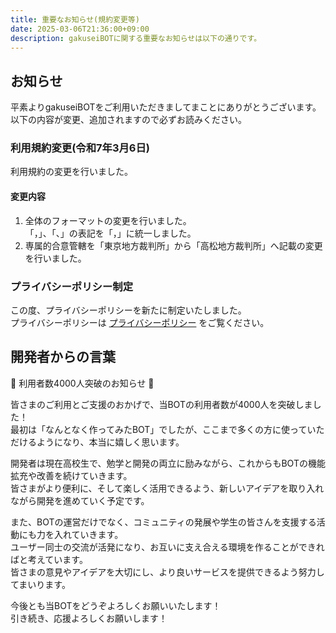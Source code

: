 ```yaml
---
title: 重要なお知らせ(規約変更等)
date: 2025-03-06T21:36:00+09:00
description: gakuseiBOTに関する重要なお知らせは以下の通りです。
---
```


## お知らせ
平素よりgakuseiBOTをご利用いただきましてまことにありがとうございます。  
以下の内容が変更、追加されますので必ずお読みください。  


### 利用規約変更(令和7年3月6日)
利用規約の変更を行いました。

#### 変更内容
1. 全体のフォーマットの変更を行いました。  
「，」、「、」の表記を「，」に統一しました。 
2.  専属的合意管轄を「東京地方裁判所」から「高松地方裁判所」へ記載の変更を行いました。  

### プライバシーポリシー制定
この度、プライバシーポリシーを新たに制定いたしました。    
プライバシーポリシーは [プライバシーポリシー](https://gakuseibot.pkopko.jp/privacypolicy) をご覧ください。   

## 開発者からの言葉
🎉 利用者数4000人突破のお知らせ 🎉  

皆さまのご利用とご支援のおかげで、当BOTの利用者数が4000人を突破しました！  
最初は「なんとなく作ってみたBOT」でしたが、ここまで多くの方に使っていただけるようになり、本当に嬉しく思います。  

開発者は現在高校生で、勉学と開発の両立に励みながら、これからもBOTの機能拡充や改善を続けていきます。  
皆さまがより便利に、そして楽しく活用できるよう、新しいアイデアを取り入れながら開発を進めていく予定です。  

また、BOTの運営だけでなく、コミュニティの発展や学生の皆さんを支援する活動にも力を入れていきます。  
ユーザー同士の交流が活発になり、お互いに支え合える環境を作ることができればと考えています。  
皆さまの意見やアイデアを大切にし、より良いサービスを提供できるよう努力してまいります。  

今後とも当BOTをどうぞよろしくお願いいたします！  
引き続き、応援よろしくお願いします！
